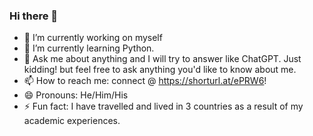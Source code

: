 ### Hi there 👋

<!--
**aldev007/aldev007** is a ✨ _special_ ✨ repository because its `README.md` (this file) appears on your GitHub profile.

Here are some ideas to get you started: -->

- 🔭 I’m currently working on myself
- 🌱 I’m currently learning Python.
- 💬 Ask me about anything and I will try to answer like ChatGPT. Just kidding! but feel free to ask anything you'd like to know about me.
- 📫 How to reach me: connect @ https://shorturl.at/ePRW6!
- 😄 Pronouns: He/Him/His
- ⚡ Fun fact: I have travelled and lived in 3 countries as a result of my academic experiences.
